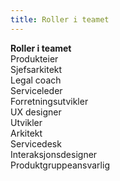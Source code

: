 ```yaml
---
title: Roller i teamet
---
```


**Roller i teamet**  
Produkteier  
Sjefsarkitekt  
Legal coach  
Serviceleder  
Forretningsutvikler  
UX designer  
Utvikler  
Arkitekt  
Servicedesk  
Interaksjonsdesigner  
Produktgruppeansvarlig
